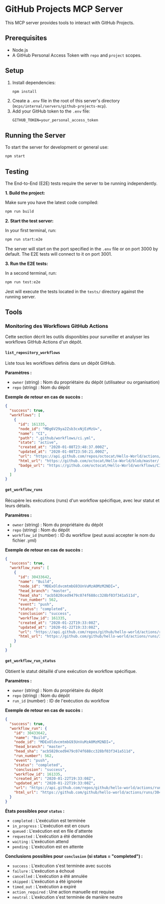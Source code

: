# GitHub Projects MCP Server

This MCP server provides tools to interact with GitHub Projects.

## Prerequisites

- Node.js
- A GitHub Personal Access Token with `repo` and `project` scopes.

## Setup

1.  Install dependencies:
    ```bash
    npm install
    ```
2.  Create a `.env` file in the root of this server's directory (`mcps/internal/servers/github-projects-mcp`).
3.  Add your GitHub token to the `.env` file:
    ```
    GITHUB_TOKEN=your_personal_access_token
    ```

## Running the Server

To start the server for development or general use:

```bash
npm start
```

## Testing

The End-to-End (E2E) tests require the server to be running independently.

**1. Build the project:**

Make sure you have the latest code compiled:
```bash
npm run build
```

**2. Start the test server:**

In your first terminal, run:
```bash
npm run start:e2e
```
The server will start on the port specified in the `.env` file or on port 3000 by default. The E2E tests will connect to it on port 3001.

**3. Run the E2E tests:**

In a second terminal, run:
```bash
npm run test:e2e
```
Jest will execute the tests located in the `tests/` directory against the running server.

## Tools

### Monitoring des Workflows GitHub Actions

Cette section décrit les outils disponibles pour surveiller et analyser les workflows GitHub Actions d'un dépôt.

#### `list_repository_workflows`

Liste tous les workflows définis dans un dépôt GitHub.

**Paramètres :**
- `owner` (string) : Nom du propriétaire du dépôt (utilisateur ou organisation)
- `repo` (string) : Nom du dépôt

**Exemple de retour en cas de succès :**
```json
{
  "success": true,
  "workflows": [
    {
      "id": 161335,
      "node_id": "MDg6V29ya2Zsb3cxNjEzMzU=",
      "name": "CI",
      "path": ".github/workflows/ci.yml",
      "state": "active",
      "created_at": "2020-01-08T23:48:37.000Z",
      "updated_at": "2020-01-08T23:50:21.000Z",
      "url": "https://api.github.com/repos/octocat/Hello-World/actions/workflows/161335",
      "html_url": "https://github.com/octocat/Hello-World/blob/master/.github/workflows/ci.yml",
      "badge_url": "https://github.com/octocat/Hello-World/workflows/CI/badge.svg"
    }
  ]
}
```

#### `get_workflow_runs`

Récupère les exécutions (runs) d'un workflow spécifique, avec leur statut et leurs détails.

**Paramètres :**
- `owner` (string) : Nom du propriétaire du dépôt
- `repo` (string) : Nom du dépôt
- `workflow_id` (number) : ID du workflow (peut aussi accepter le nom du fichier .yml)

**Exemple de retour en cas de succès :**
```json
{
  "success": true,
  "workflow_runs": [
    {
      "id": 30433642,
      "name": "Build",
      "node_id": "MDExOldvcmtmbG93UnVuMzA0MzM2NDI=",
      "head_branch": "master",
      "head_sha": "acb5820ced9479c074f688cc328bf03f341a511d",
      "run_number": 562,
      "event": "push",
      "status": "completed",
      "conclusion": "success",
      "workflow_id": 161335,
      "created_at": "2020-01-22T19:33:08Z",
      "updated_at": "2020-01-22T19:33:08Z",
      "url": "https://api.github.com/repos/github/hello-world/actions/runs/30433642",
      "html_url": "https://github.com/github/hello-world/actions/runs/30433642"
    }
  ]
}
```

#### `get_workflow_run_status`

Obtient le statut détaillé d'une exécution de workflow spécifique.

**Paramètres :**
- `owner` (string) : Nom du propriétaire du dépôt
- `repo` (string) : Nom du dépôt
- `run_id` (number) : ID de l'exécution du workflow

**Exemple de retour en cas de succès :**
```json
{
  "success": true,
  "workflow_run": {
    "id": 30433642,
    "name": "Build",
    "node_id": "MDExOldvcmtmbG93UnVuMzA0MzM2NDI=",
    "head_branch": "master",
    "head_sha": "acb5820ced9479c074f688cc328bf03f341a511d",
    "run_number": 562,
    "event": "push",
    "status": "completed",
    "conclusion": "success",
    "workflow_id": 161335,
    "created_at": "2020-01-22T19:33:08Z",
    "updated_at": "2020-01-22T19:33:08Z",
    "url": "https://api.github.com/repos/github/hello-world/actions/runs/30433642",
    "html_url": "https://github.com/github/hello-world/actions/runs/30433642"
  }
}
```

**États possibles pour `status` :**
- `completed` : L'exécution est terminée
- `in_progress` : L'exécution est en cours
- `queued` : L'exécution est en file d'attente
- `requested` : L'exécution a été demandée
- `waiting` : L'exécution attend
- `pending` : L'exécution est en attente

**Conclusions possibles pour `conclusion` (si status = "completed") :**
- `success` : L'exécution s'est terminée avec succès
- `failure` : L'exécution a échoué
- `cancelled` : L'exécution a été annulée
- `skipped` : L'exécution a été ignorée
- `timed_out` : L'exécution a expiré
- `action_required` : Une action manuelle est requise
- `neutral` : L'exécution s'est terminée de manière neutre